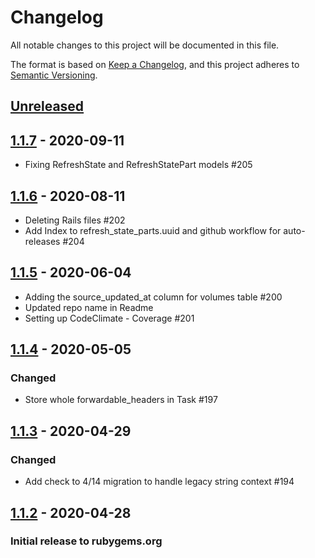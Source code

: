 # Changelog
All notable changes to this project will be documented in this file.

The format is based on [Keep a Changelog](https://keepachangelog.com/en/1.0.0/),
and this project adheres to [Semantic Versioning](https://semver.org/spec/v2.0.0.html).

## [Unreleased]

## [1.1.7] - 2020-09-11
- Fixing RefreshState and RefreshStatePart models #205

## [1.1.6] - 2020-08-11
- Deleting Rails files #202
- Add Index to refresh_state_parts.uuid and github workflow for auto-releases #204

## [1.1.5] - 2020-06-04
- Adding the source_updated_at column for volumes table #200
- Updated repo name in Readme
- Setting up CodeClimate - Coverage #201

## [1.1.4] - 2020-05-05
### Changed
- Store whole forwardable_headers in Task #197

## [1.1.3] - 2020-04-29
### Changed
- Add check to 4/14 migration to handle legacy string context #194


## [1.1.2] - 2020-04-28
### Initial release to rubygems.org

[Unreleased]: https://github.com/RedHatInsights/topological_inventory-core/compare/v1.1.7...HEAD
[1.1.7]: https://github.com/RedHatInsights/topological_inventory-core/compare/v1.1.6...v1.1.7
[1.1.6]: https://github.com/RedHatInsights/topological_inventory-core/compare/v1.1.5...v1.1.6
[1.1.5]: https://github.com/RedHatInsights/topological_inventory-core/compare/v1.1.4...v1.1.5
[1.1.4]: https://github.com/RedHatInsights/topological_inventory-core/compare/v1.1.3...v1.1.4
[1.1.3]: https://github.com/RedHatInsights/topological_inventory-core/compare/v1.1.2...v1.1.3
[1.1.2]: https://github.com/RedHatInsights/topological_inventory-core/releases/v1.1.2
